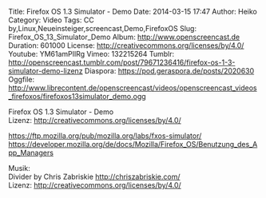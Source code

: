 Title: Firefox OS 1.3 Simulator - Demo
Date: 2014-03-15 17:47
Author: Heiko
Category: Video
Tags: CC by,Linux,Neueinsteiger,screencast,Demo,FirefoxOS
Slug: Firefox_OS_13_Simulator_Demo
Album: http://www.openscreencast.de
Duration: 601000
License: http://creativecommons.org/licenses/by/4.0/
Youtube: YM61amPIlRg
Vimeo: 132215264
Tumblr: http://openscreencast.tumblr.com/post/79671236416/firefox-os-1-3-simulator-demo-lizenz
Diaspora: https://pod.geraspora.de/posts/2020630
Oggfile: http://www.librecontent.de/openscreencast/videos/openscreencast_videos_firefoxos/firefoxos13simulator_demo.ogg

Firefox OS 1.3 Simulator - Demo  
Lizenz: <http://creativecommons.org/licenses/by/4.0/>  
  
<https://ftp.mozilla.org/pub/mozilla.org/labs/fxos-simulator/>  
<https://developer.mozilla.org/de/docs/Mozilla/Firefox_OS/Benutzung_des_App_Managers>  
  
Musik:  
Divider by Chris Zabriskie <http://chriszabriskie.com/>  
Lizenz: <http://creativecommons.org/licenses/by/4.0/>

